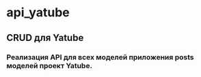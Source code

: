 # api_yatube

## CRUD для Yatube

### Реализация API для всех моделей приложения **posts** моделей проект **Yatube**.

